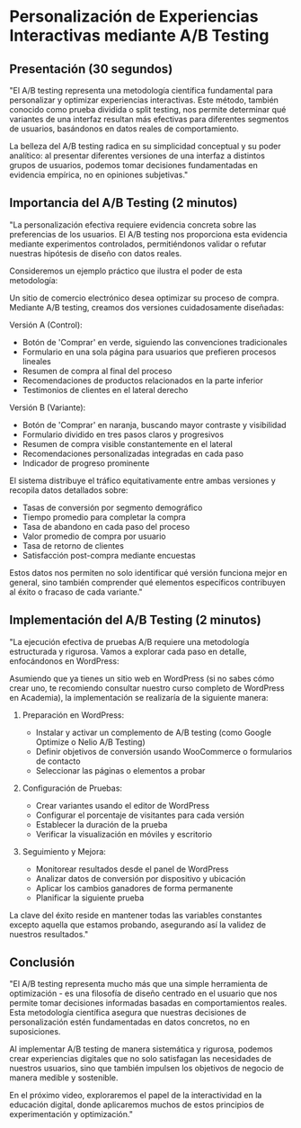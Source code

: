 # Personalización de Experiencias Interactivas mediante A/B Testing

## Presentación (30 segundos)
"El A/B testing representa una metodología científica fundamental para personalizar y optimizar experiencias interactivas. Este método, también conocido como prueba dividida o split testing, nos permite determinar qué variantes de una interfaz resultan más efectivas para diferentes segmentos de usuarios, basándonos en datos reales de comportamiento.

La belleza del A/B testing radica en su simplicidad conceptual y su poder analítico: al presentar diferentes versiones de una interfaz a distintos grupos de usuarios, podemos tomar decisiones fundamentadas en evidencia empírica, no en opiniones subjetivas."

## Importancia del A/B Testing (2 minutos)
"La personalización efectiva requiere evidencia concreta sobre las preferencias de los usuarios. El A/B testing nos proporciona esta evidencia mediante experimentos controlados, permitiéndonos validar o refutar nuestras hipótesis de diseño con datos reales.

Consideremos un ejemplo práctico que ilustra el poder de esta metodología:

Un sitio de comercio electrónico desea optimizar su proceso de compra. Mediante A/B testing, creamos dos versiones cuidadosamente diseñadas:

Versión A (Control):
- Botón de 'Comprar' en verde, siguiendo las convenciones tradicionales
- Formulario en una sola página para usuarios que prefieren procesos lineales
- Resumen de compra al final del proceso
- Recomendaciones de productos relacionados en la parte inferior
- Testimonios de clientes en el lateral derecho

Versión B (Variante):
- Botón de 'Comprar' en naranja, buscando mayor contraste y visibilidad
- Formulario dividido en tres pasos claros y progresivos
- Resumen de compra visible constantemente en el lateral
- Recomendaciones personalizadas integradas en cada paso
- Indicador de progreso prominente

El sistema distribuye el tráfico equitativamente entre ambas versiones y recopila datos detallados sobre:
- Tasas de conversión por segmento demográfico
- Tiempo promedio para completar la compra
- Tasa de abandono en cada paso del proceso
- Valor promedio de compra por usuario
- Tasa de retorno de clientes
- Satisfacción post-compra mediante encuestas

Estos datos nos permiten no solo identificar qué versión funciona mejor en general, sino también comprender qué elementos específicos contribuyen al éxito o fracaso de cada variante."

## Implementación del A/B Testing (2 minutos)
"La ejecución efectiva de pruebas A/B requiere una metodología estructurada y rigurosa. Vamos a explorar cada paso en detalle, enfocándonos en WordPress:

Asumiendo que ya tienes un sitio web en WordPress (si no sabes cómo crear uno, te recomiendo consultar nuestro curso completo de WordPress en Academia), la implementación se realizaría de la siguiente manera:

1. Preparación en WordPress:
   - Instalar y activar un complemento de A/B testing (como Google Optimize o Nelio A/B Testing)
   - Definir objetivos de conversión usando WooCommerce o formularios de contacto
   - Seleccionar las páginas o elementos a probar

2. Configuración de Pruebas:
   - Crear variantes usando el editor de WordPress
   - Configurar el porcentaje de visitantes para cada versión
   - Establecer la duración de la prueba
   - Verificar la visualización en móviles y escritorio

3. Seguimiento y Mejora:
   - Monitorear resultados desde el panel de WordPress
   - Analizar datos de conversión por dispositivo y ubicación
   - Aplicar los cambios ganadores de forma permanente
   - Planificar la siguiente prueba

La clave del éxito reside en mantener todas las variables constantes excepto aquella que estamos probando, asegurando así la validez de nuestros resultados."

## Conclusión
"El A/B testing representa mucho más que una simple herramienta de optimización - es una filosofía de diseño centrado en el usuario que nos permite tomar decisiones informadas basadas en comportamientos reales. Esta metodología científica asegura que nuestras decisiones de personalización estén fundamentadas en datos concretos, no en suposiciones.

Al implementar A/B testing de manera sistemática y rigurosa, podemos crear experiencias digitales que no solo satisfagan las necesidades de nuestros usuarios, sino que también impulsen los objetivos de negocio de manera medible y sostenible.

En el próximo video, exploraremos el papel de la interactividad en la educación digital, donde aplicaremos muchos de estos principios de experimentación y optimización."